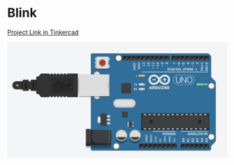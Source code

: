 # Blink

[Project Link in Tinkercad](https://www.tinkercad.com/things/jjmep2vvENC)

![Led Blink](https://github.com/AbdullahBelikirik/Arduino/blob/main/Blink/Simulation_Photos/Blink.png)
